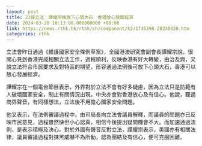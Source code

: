```yaml
---
layout: post
title: 23條立法｜譚耀宗稱放下心頭大石　香港放心發展經濟
date: 2024-03-20 10:13:08.000000000 +08:00
link: https://news.rthk.hk/rthk/ch/component/k2/1745398-20240320.htm
categories: rthk
---
```


立法會昨日通過《維護國家安全條例草案》，全國港澳研究會副會長譚耀宗說，很開心見到香港完成相關立法工作，過程順利，反映香港有好大轉變，由治及興，又說立法符合巿民要求及對特區的期望，形容通過法例後可放下心頭大石，香港可以放心發展經濟。 

譚耀宗在一個電台節目表示，外界對於立法不會有好多疑慮，因為立法只是防範有人破壞國家安全，制止有關情況出現，中央亦會對香港放心及有信心。他說，聽過商界聲音，有同樣想法，立法後不用擔心國家安全問題。

他又表示，在法例審議過程中，由司局長向立法會議員解釋，而議員的問題亦已反映巿民意見，過程雖然快但小心認真，相信今後提出疑問機會不大。而加速通過法例，是表示積極及決心。對於外國有聲音反對立法，譚耀宗表示，美國亦有相關法律，議員審議過程對抹黑威嚇不為所動，認為團結及有信心，便可克服困難。
